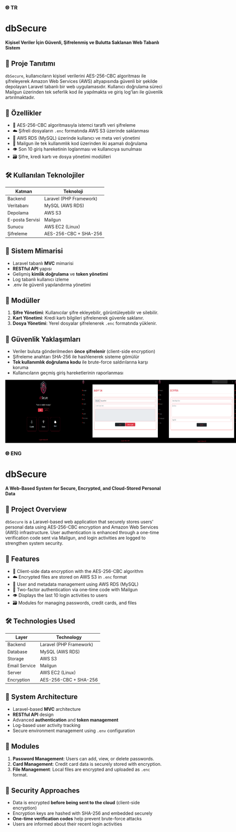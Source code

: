 <h3>🌐 TR</h3>

# dbSecure

**Kişisel Veriler İçin Güvenli, Şifrelenmiş ve Bulutta Saklanan Web Tabanlı Sistem**

## 📌 Proje Tanıtımı

`dbSecure`, kullanıcıların kişisel verilerini AES-256-CBC algoritması ile şifreleyerek Amazon Web Services (AWS) altyapısında güvenli bir şekilde depolayan Laravel tabanlı bir web uygulamasıdır. Kullanıcı doğrulama süreci Mailgun üzerinden tek seferlik kod ile yapılmakta ve giriş log'ları ile güvenlik artırılmaktadır.

## 🚀 Özellikler

- 🔐 AES-256-CBC algoritmasıyla istemci taraflı veri şifreleme
- ☁️ Şifreli dosyaların `.enc` formatında AWS S3 üzerinde saklanması
- 🧩 AWS RDS (MySQL) üzerinde kullanıcı ve meta veri yönetimi
- 📧 Mailgun ile tek kullanımlık kod üzerinden iki aşamalı doğrulama
- 👁️ Son 10 giriş hareketinin loglanması ve kullanıcıya sunulması
- 🗃️ Şifre, kredi kartı ve dosya yönetimi modülleri

## 🛠️ Kullanılan Teknolojiler

| Katman | Teknoloji |
|-------|-----------|
| Backend | Laravel (PHP Framework) |
| Veritabanı | MySQL (AWS RDS) |
| Depolama | AWS S3 |
| E-posta Servisi | Mailgun |
| Sunucu | AWS EC2 (Linux) |
| Şifreleme | AES-256-CBC + SHA-256 |

## 🧱 Sistem Mimarisi

- Laravel tabanlı **MVC** mimarisi
- **RESTful API** yapısı
- Gelişmiş **kimlik doğrulama** ve **token yönetimi**
- Log tabanlı kullanıcı izleme
- .env ile güvenli yapılandırma yönetimi

## 📁 Modüller

1. **Şifre Yönetimi**: Kullanıcılar şifre ekleyebilir, görüntüleyebilir ve silebilir.
2. **Kart Yönetimi**: Kredi kartı bilgileri şifrelenerek güvenle saklanır.
3. **Dosya Yönetimi**: Yerel dosyalar şifrelenerek `.enc` formatında yüklenir.

## 🔐 Güvenlik Yaklaşımları

- Veriler buluta gönderilmeden **önce şifrelenir** (client-side encryption)
- Şifreleme anahtarı SHA-256 ile hashlenerek sisteme gömülür
- **Tek kullanımlık doğrulama kodu** ile brute-force saldırılarına karşı koruma
- Kullanıcıların geçmiş giriş hareketlerinin raporlanması

<div style="display:flex;justify-content:around-between;">
    <img src="public/img/1.png" height=200px style="width:48%">
    <img src="public/img/5.png" height=200px style="width:48%">
    <img src="public/img/6.png" height=200px style="width:48%">
    <img src="public/img/8.png" height=200px style="width:48%">
</div>

<h3>🌐 ENG</h3>

# dbSecure

**A Web-Based System for Secure, Encrypted, and Cloud-Stored Personal Data**

## 📌 Project Overview

`dbSecure` is a Laravel-based web application that securely stores users' personal data using AES-256-CBC encryption and Amazon Web Services (AWS) infrastructure. User authentication is enhanced through a one-time verification code sent via Mailgun, and login activities are logged to strengthen system security.

## 🚀 Features

- 🔐 Client-side data encryption with the AES-256-CBC algorithm
- ☁️ Encrypted files are stored on AWS S3 in `.enc` format
- 🧩 User and metadata management using AWS RDS (MySQL)
- 📧 Two-factor authentication via one-time code with Mailgun
- 👁️ Displays the last 10 login activities to users
- 🗃️ Modules for managing passwords, credit cards, and files

## 🛠️ Technologies Used

| Layer | Technology |
|-------|------------|
| Backend | Laravel (PHP Framework) |
| Database | MySQL (AWS RDS) |
| Storage | AWS S3 |
| Email Service | Mailgun |
| Server | AWS EC2 (Linux) |
| Encryption | AES-256-CBC + SHA-256 |

## 🧱 System Architecture

- Laravel-based **MVC** architecture
- **RESTful API** design
- Advanced **authentication** and **token management**
- Log-based user activity tracking
- Secure environment management using `.env` configuration

## 📁 Modules

1. **Password Management**: Users can add, view, or delete passwords.
2. **Card Management**: Credit card data is securely stored with encryption.
3. **File Management**: Local files are encrypted and uploaded as `.enc` format.

## 🔐 Security Approaches

- Data is encrypted **before being sent to the cloud** (client-side encryption)
- Encryption keys are hashed with SHA-256 and embedded securely
- **One-time verification codes** help prevent brute-force attacks
- Users are informed about their recent login activities
